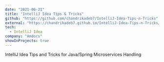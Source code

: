 ```yaml
---
date: "2021-06-21"
title: "IntelliJ Idea Tips & Tricks"
github: "https://github.com/chandrikadeb7/IntelliJ-Idea-Tips-n-Tricks"
external: "https://chandrikadeb7.github.io/IntelliJ-Idea-Tips-n-Tricks/"
tech:
  - IntelliJ Idea
company: "Amdocs"
showInProjects: true
---
```


IntelliJ Idea Tips and Tricks for Java/Spring Microservices Handling
